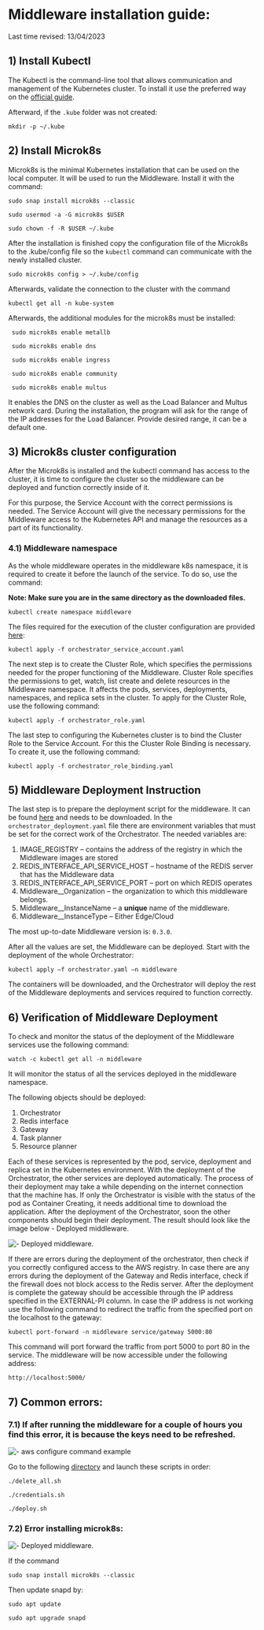 # Middleware installation guide:

Last time revised: 13/04/2023


## 1) Install Kubectl

The Kubectl is the command-line tool that allows communication and management of the Kubernetes
cluster. To install it use the preferred way on the [official guide](https://kubernetes.io/docs/tasks/tools/install-kubectl-linux/).

Afterward, if the `.kube` folder was not created:

```console
mkdir -p ~/.kube
```

## 2) Install Microk8s

Microk8s is the minimal Kubernetes installation that can be used on the local computer. It will be used
to run the Middleware. Install it with the command:

```shell
sudo snap install microk8s --classic
```

```shell
sudo usermod -a -G microk8s $USER
```

```shell
sudo chown -f -R $USER ~/.kube
```

After the installation is finished copy the configuration file of the Microk8s to the .kube/config file so
the `kubectl` command can communicate with the newly installed cluster.

```shell
sudo microk8s config > ~/.kube/config
```

Afterwards, validate the connection to the cluster with the command

```shell
kubectl get all -n kube-system
```

Afterwards, the additional modules for the microk8s must be installed:

```console
 sudo microk8s enable metallb
```


```console
 sudo microk8s enable dns
```

```console
 sudo microk8s enable ingress
```

```console
 sudo microk8s enable community
```

```console
 sudo microk8s enable multus
```

It enables the DNS on the cluster as well as the Load Balancer and Multus network card. During the
installation, the program will ask for the range of the IP addresses for the Load Balancer. Provide
desired range, it can be a default one.

## 3) Microk8s cluster configuration

After the Microk8s is installed and the kubectl command has access to the cluster, it is time to
configure the cluster so the middleware can be deployed and function correctly inside of it.

For this purpose, the Service Account with the correct permissions is needed. The Service Account will
give the necessary permissions for the Middleware access to the Kubernetes API and manage the
resources as a part of its functionality.

### 4.1) Middleware namespace

As the whole middleware operates in the middleware k8s namespace, it is required to create it before
the launch of the service. To do so, use the command:

**Note: Make sure you are in the same directory as the downloaded files.**

```console
kubectl create namespace middleware
```

The files required for the execution of the cluster configuration are provided [here](../../k8s/cluster-config): 

```console
kubectl apply -f orchestrator_service_account.yaml 
```

The next step is to create the Cluster Role, which specifies the permissions needed for the proper
functioning of the Middleware. Cluster Role specifies the permissions to get, watch, list create and
delete resources in the Middleware namespace. It affects the pods, services, deployments,
namespaces, and replica sets in the cluster. To apply for the Cluster Role, use the following command:

```console
kubectl apply -f orchestrator_role.yaml 
```

The last step to configuring the Kubernetes cluster is to bind the Cluster Role to the Service Account.
For this the Cluster Role Binding is necessary. To create it, use the following command:

```console
kubectl apply -f orchestrator_role_binding.yaml
```

## 5) Middleware Deployment Instruction

The last step is to prepare the deployment script for the middleware. It can be found [here](../../k8s/orchestrator/orchestrator.yaml) and needs to be downloaded. In the
`orchestrator_deployment.yaml` file there are environment variables that must be set for the correct
work of the Orchestrator. The needed variables are:

1. IMAGE_REGISTRY – contains the address of the registry in which the Middleware
images are stored
2. REDIS_INTERFACE_API_SERVICE_HOST – hostname of the REDIS server that has the Middleware data
3. REDIS_INTERFACE_API_SERVICE_PORT – port on which REDIS operates
4. Middleware__Organization – the organization to which this middleware belongs.
5. Middleware__InstanceName – a **unique** name of the middleware.
6. Middleware__InstanceType – Either Edge/Cloud

The most up-to-date Middleware version is: `0.3.0`.

After all the values are set, the Middleware can be deployed. Start with the deployment of the
whole Orchestrator:

```console
kubectl apply –f orchestrator.yaml –n middleware
```

The containers will be downloaded, and the Orchestrator will deploy the rest of the Middleware
deployments and services required to function correctly. 

## 6) Verification of Middleware Deployment

To check and monitor the status of the deployment of the Middleware services use the following
command:

```console
watch -c kubectl get all -n middleware
```

It will monitor the status of all the services deployed in the middleware namespace.

The following
objects should be deployed:

1. Orchestrator
2. Redis interface
3. Gateway
4. Task planner
5. Resource planner

Each of these services is represented by the pod, service, deployment and replica set in the Kubernetes
environment. With the deployment of the Orchestrator, the other services are deployed
automatically. The process of their deployment may take a while depending on the internet connection that the machine has. If only the Orchestrator is visible with the status of the pod as Container
Creating, it needs additional time to download the application. After the deployment of the
Orchestrator, soon the other components should begin their deployment. The result should look like
the image below - Deployed middleware.

<p align="left">
    <img src="imgs/deployed_middleware.png" alt="- Deployed middleware.">
</p>

If there are errors during the deployment of the orchestrator, then check if you correctly configured
access to the AWS registry.
In case there are any errors during the deployment of the Gateway and Redis interface, check if the
firewall does not block access to the Redis server.
After the deployment is complete the gateway should be accessible through the IP address specified
in the EXTERNAL-PI column. In case the IP address is not working use the following command to
redirect the traffic from the specified port on the localhost to the gateway:

```console
kubectl port-forward -n middleware service/gateway 5000:80
```

This command will port forward the traffic from port 5000 to port 80 in the service. The middleware
will be now accessible under the following address:

```console
http://localhost:5000/
```

## 7) Common errors:

### 7.1) If after running the middleware for a couple of hours you find this error, it is because the keys need to be refreshed.

<p align="left">
    <img src="imgs/keys2.png" alt="- aws configure command example">
</p>

Go to the following [directory](https://github.com/5G-ERA/middleware/blob/main/k8s/orchestrator) and launch these scripts in order:

```console
./delete_all.sh 
```


```console
./credentials.sh 
```

```console
./deploy.sh 
```


### 7.2) Error installing microk8s:  

<p align="left">
    <img src="imgs/snap_error.png" alt="- Deployed middleware.">
</p>

If the command 
```console
sudo snap install microk8s --classic
```

Then update snapd by:

```console
sudo apt update
```

```console
sudo apt upgrade snapd
```